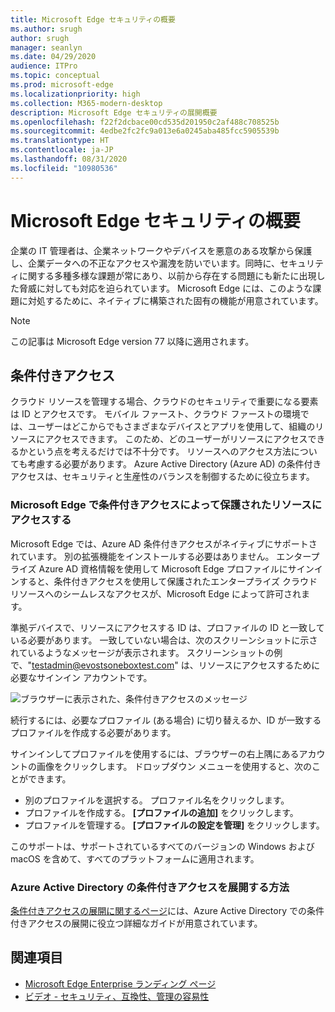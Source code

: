 ```yaml
---
title: Microsoft Edge セキュリティの概要
ms.author: srugh
author: srugh
manager: seanlyn
ms.date: 04/29/2020
audience: ITPro
ms.topic: conceptual
ms.prod: microsoft-edge
ms.localizationpriority: high
ms.collection: M365-modern-desktop
description: Microsoft Edge セキュリティの展開概要
ms.openlocfilehash: f22f2dcbace00cd535d201950c2af488c708525b
ms.sourcegitcommit: 4edbe2fc2fc9a013e6a0245aba485fcc5905539b
ms.translationtype: HT
ms.contentlocale: ja-JP
ms.lasthandoff: 08/31/2020
ms.locfileid: "10980536"
---
```

# Microsoft Edge セキュリティの概要
  
企業の IT 管理者は、企業ネットワークやデバイスを悪意のある攻撃から保護し、企業データへの不正なアクセスや漏洩を防いでいます。同時に、セキュリティに関する多種多様な課題が常にあり、以前から存在する問題にも新たに出現した脅威に対しても対応を迫られています。 Microsoft Edge には、このような課題に対処するために、ネイティブに構築された固有の機能が用意されています。

> [!NOTE]
> この記事は Microsoft Edge version 77 以降に適用されます。

## 条件付きアクセス

クラウド リソースを管理する場合、クラウドのセキュリティで重要になる要素は ID とアクセスです。 モバイル ファースト、クラウド ファーストの環境では、ユーザーはどこからでもさまざまなデバイスとアプリを使用して、組織のリソースにアクセスできます。 このため、どのユーザーがリソースにアクセスできるかという点を考えるだけでは不十分です。 リソースへのアクセス方法についても考慮する必要があります。 Azure Active Directory (Azure AD) の条件付きアクセスは、セキュリティと生産性のバランスを制御するために役立ちます。

### Microsoft Edge で条件付きアクセスによって保護されたリソースにアクセスする

Microsoft Edge では、Azure AD 条件付きアクセスがネイティブにサポートされています。 別の拡張機能をインストールする必要はありません。 エンタープライズ Azure AD 資格情報を使用して Microsoft Edge プロファイルにサインインすると、条件付きアクセスを使用して保護されたエンタープライズ クラウド リソースへのシームレスなアクセスが、Microsoft Edge によって許可されます。

準拠デバイスで、リソースにアクセスする ID は、プロファイルの ID と一致している必要があります。  一致していない場合は、次のスクリーンショットに示されているようなメッセージが表示されます。 スクリーンショットの例で、"testadmin@evostsoneboxtest.com" は、リソースにアクセスするために必要なサインイン アカウントです。

![ブラウザーに表示された、条件付きアクセスのメッセージ](./media/edge-security/microsoft-edge-security-conditional-access.png)

続行するには、必要なプロファイル (ある場合) に切り替えるか、ID が一致するプロファイルを作成する必要があります。

サインインしてプロファイルを使用するには、ブラウザーの右上隅にあるアカウントの画像をクリックします。 ドロップダウン メニューを使用すると、次のことができます。

- 別のプロファイルを選択する。 プロファイル名をクリックします。
- プロファイルを作成する。 **[プロファイルの追加]** をクリックします。
- プロファイルを管理する。 **[プロファイルの設定を管理]** をクリックします。

このサポートは、サポートされているすべてのバージョンの Windows および macOS を含めて、すべてのプラットフォームに適用されます。

### Azure Active Directory の条件付きアクセスを展開する方法

[条件付きアクセスの展開に関するページ](https://docs.microsoft.com/azure/active-directory/conditional-access/plan-conditional-access)には、Azure Active Directory での条件付きアクセスの展開に役立つ詳細なガイドが用意されています。

## 関連項目

- [Microsoft Edge Enterprise ランディング ページ](https://aka.ms/EdgeEnterprise)
- [ビデオ - セキュリティ、互換性、管理の容易性](/microsoft-edge-video-security-compatibility-manageability.md)
